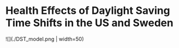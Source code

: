 # Health Effects of Daylight Saving Time Shifts in the US and Sweden

![](./DST_model.png | width=50)
